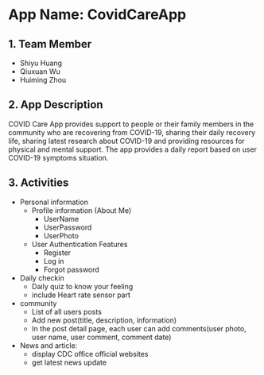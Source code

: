 # App Name: CovidCareApp

## 1. Team Member
- Shiyu Huang
- Qiuxuan Wu
- Huiming  Zhou

 
 
## 2. App Description
COVID Care App provides support to people or their family members in the community who are recovering 
from COVID-19, sharing their daily recovery life, sharing latest research about COVID-19 and providing 
resources for physical and mental support. The app provides a daily report based on user COVID-19 
symptoms situation.


## 3. Activities
- Personal information
    - Profile information (About Me)
        - UserName
        - UserPassword
        - UserPhoto
    - User Authentication Features
        - Register
        - Log in
        - Forgot password
- Daily checkin
    - Daily quiz to know your feeling
    - include Heart rate sensor part
- community
    - List of all users posts
    - Add new post(title, description, information)
    - In the post detail page, each user can add comments(user photo, user name, user comment, comment date)
- News and article:
    - display CDC office official websites
    - get latest news update
